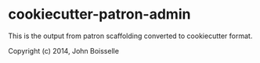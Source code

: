 # cookiecutter-patron-admin

This is the output from patron scaffolding converted to cookiecutter format.

Copyright (c) 2014, John Boisselle
